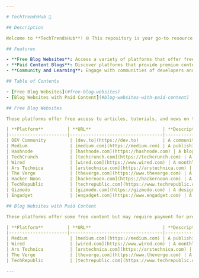 ```yaml
---

# TechTrendsHub 🚀

## Description

Welcome to **TechTrendsHub**! 🌐 This repository is your go-to resource for staying updated on the latest technology trends. Whether you're a developer, tech enthusiast, or just curious about the future of technology, you'll find a curated list of blog websites that offer insightful articles, tutorials, and news.

## Features

- **Free Blog Websites**: Access a variety of platforms that offer free content on the latest tech trends.
- **Paid Content Blogs**: Discover platforms that provide premium content for a deeper dive into technology topics.
- **Community and Learning**: Engage with communities of developers and tech experts to enhance your knowledge and skills.

## Table of Contents

- [Free Blog Websites](#free-blog-websites)
- [Blog Websites with Paid Content](#blog-websites-with-paid-content)

## Free Blog Websites

These platforms offer free access to articles, tutorials, and news on the latest technology trends.

| **Platform**         | **URL**                           | **Description**                                                   |
|----------------------|-----------------------------------|-------------------------------------------------------------------|
| DEV Community         | [dev.to](https://dev.to)         | A community of developers sharing articles, tutorials, and discussions on various tech topics. Ideal for staying updated with trends and learning from peers. |
| Medium                | [medium.com](https://medium.com) | A publishing platform where writers share insights, stories, and tutorials on technology and other subjects. Offers a wide range of articles from industry experts. |
| Hashnode              | [hashnode.com](https://hashnode.com) | A blogging platform specifically for developers, allowing them to share knowledge and build a community around their tech interests. |
| TechCrunch            | [techcrunch.com](https://techcrunch.com) | A leading technology media property, dedicated to obsessively profiling startups, reviewing new internet products, and breaking tech news. |
| Wired                 | [wired.com](https://www.wired.com) | A monthly magazine that focuses on how emerging technologies affect culture, the economy, and politics. |
| Ars Technica          | [arstechnica.com](https://arstechnica.com) | A website covering news and opinions in technology, science, politics, and society, written in a technically proficient yet accessible manner. |
| The Verge             | [theverge.com](https://www.theverge.com) | A multimedia platform that examines how technology will change life in the future for a massive mainstream audience. |
| Hacker Noon           | [hackernoon.com](https://hackernoon.com) | A tech blog that provides thoughtful pieces on a wide range of tech topics, including software development, AI, and blockchain. |
| TechRepublic          | [techrepublic.com](https://www.techrepublic.com) | A resource for IT professionals, providing news, analysis, and advice on technology and business. |
| Gizmodo               | [gizmodo.com](https://gizmodo.com) | A design and technology blog that focuses on gadgets. It is a part of the Gawker Media network. |
| Engadget              | [engadget.com](https://www.engadget.com) | A multilingual technology blog network with daily coverage of gadgets and consumer electronics. |

## Blog Websites with Paid Content

These platforms offer some free content but may require payment for premium articles, subscriptions, or additional features.

| **Platform**         | **URL**                           | **Description**                                                   |
|----------------------|-----------------------------------|-------------------------------------------------------------------|
| Medium                | [medium.com](https://medium.com) | A publishing platform where writers share insights, stories, and tutorials on technology and other subjects. Offers a wide range of articles from industry experts. Some content may require a Medium membership. |
| Wired                 | [wired.com](https://www.wired.com) | A monthly magazine that focuses on how emerging technologies affect culture, the economy, and politics. Some articles may require a subscription. |
| Ars Technica          | [arstechnica.com](https://arstechnica.com) | A website covering news and opinions in technology, science, politics, and society, written in a technically proficient yet accessible manner. Some content may require a subscription. |
| The Verge             | [theverge.com](https://www.theverge.com) | A multimedia platform that examines how technology will change life in the future for a massive mainstream audience. Some content may require a subscription. |
| TechRepublic          | [techrepublic.com](https://www.techrepublic.com) | A resource for IT professionals, providing news, analysis, and advice on technology and business. Some premium content may require a subscription. |

---
```

